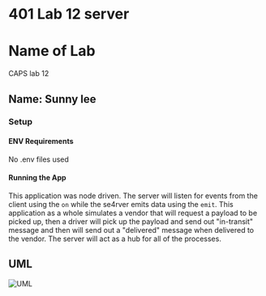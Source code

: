 # 401 Lab 12 server

# Name of Lab
CAPS lab 12
## Name: Sunny lee 
### Setup
#### ENV Requirements
No .env files used 
#### Running the App
This application was node driven. The server will listen for events from the client using the `on`  while the se4rver emits data using the `emit`. This application as a whole simulates a vendor that will request a payload to be picked up, then a driver will pick up the payload and send out "in-transit" message and then will send out a "delivered" message when delivered to the vendor. The server will act as a hub for all of the processes. 
## UML
![UML](https://user-images.githubusercontent.com/5589323/123898081-8002a980-d919-11eb-8f47-d608195cbd44.jpg)
